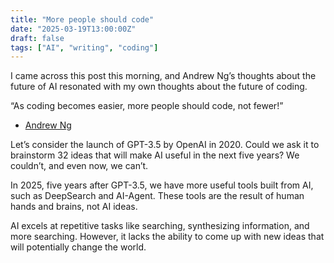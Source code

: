 ```yaml
---
title: "More people should code"
date: "2025-03-19T13:00:00Z"
draft: false
tags: ["AI", "writing", "coding"]
---
```




I came across this post this morning, and Andrew Ng’s thoughts about the future of AI resonated with my own thoughts about the future of coding.

“As coding becomes easier, more people should code, not fewer!”

- [Andrew Ng](https://www.deeplearning.ai/the-batch/issue-292/)

Let’s consider the launch of GPT-3.5 by OpenAI in 2020. Could we ask it to brainstorm 32 ideas that will make AI useful in the next five years? We couldn’t, and even now, we can’t.

In 2025, five years after GPT-3.5, we have more useful tools built from AI, such as DeepSearch and AI-Agent. These tools are the result of human hands and brains, not AI ideas.

AI excels at repetitive tasks like searching, synthesizing information, and more searching. However, it lacks the ability to come up with new ideas that will potentially change the world. 






